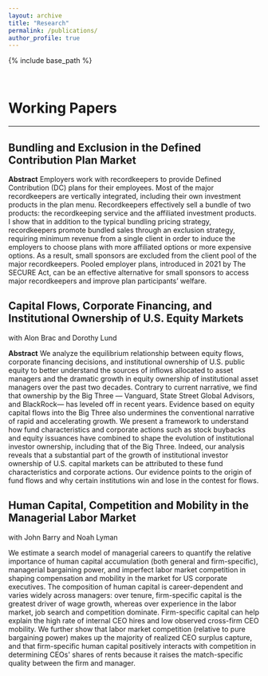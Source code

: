 ```yaml
---
layout: archive
title: "Research"
permalink: /publications/
author_profile: true
---
```


{% include base_path %}

<br>

# Working Papers
***

## Bundling and Exclusion in the Defined Contribution Plan Market

**Abstract** Employers work with recordkeepers to provide Defined Contribution (DC) plans for their employees. Most of the major recordkeepers are vertically integrated, including their own investment products in the plan menu. Recordkeepers effectively sell a bundle of two products: the recordkeeping service and the affiliated investment products. I show that in addition to the typical bundling pricing strategy, recordkeepers promote bundled sales through an exclusion strategy, requiring minimum revenue from a single client in order to induce the employers to choose plans with more affiliated options or more expensive options. As a result, small sponsors are excluded from the client pool of the major recordkeepers. Pooled employer plans, introduced in 2021 by The SECURE Act, can be an effective alternative for small sponsors to access major recordkeepers and improve plan participants’ welfare.


## Capital Flows, Corporate Financing, and Institutional Ownership of U.S. Equity Markets
with Alon Brac and Dorothy Lund

**Abstract**  We analyze the equilibrium relationship between equity flows, corporate financing decisions, and institutional ownership of U.S. public equity to better understand the sources of inflows allocated to asset managers and the dramatic growth in equity ownership of institutional asset managers over the past two decades. Contrary to current narrative, we find that ownership by the Big Three — Vanguard, State Street Global Advisors, and BlackRock— has leveled off in recent years. Evidence based on equity capital flows into the Big Three also undermines the conventional narrative of rapid and accelerating growth. We present a framework to understand how fund characteristics and corporate actions such as stock buybacks and equity issuances have combined to shape the evolution of institutional investor ownership, including that of the Big Three. Indeed, our analysis reveals that a substantial part of the growth of institutional investor ownership of U.S. capital markets can be attributed to these fund characteristics and corporate actions. Our evidence points to the origin of fund flows and why certain institutions win and lose in the contest for flows.

## Human Capital, Competition and Mobility in the Managerial Labor Market
with John Barry and Noah Lyman

We estimate a search model of managerial careers to quantify the relative importance of human capital accumulation (both general and firm-specific), managerial bargaining power, and imperfect labor market competition in shaping compensation and mobility in the market for US corporate executives. The composition of human capital is career-dependent and varies widely across managers:  over tenure, firm-specific capital is the greatest driver of wage growth, whereas over experience in the labor market, job search and competition dominate. Firm-specific capital can help explain the high rate of internal CEO hires and low observed cross-firm CEO mobility. We further show that labor market competition (relative to pure bargaining power) makes up the majority of realized CEO surplus capture, and that firm-specific human capital positively interacts with competition in determining CEOs' shares of rents because it raises the match-specific quality between the firm and manager.

<br>

